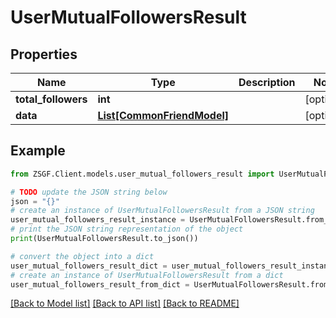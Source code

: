 # UserMutualFollowersResult


## Properties

Name | Type | Description | Notes
------------ | ------------- | ------------- | -------------
**total_followers** | **int** |  | [optional] 
**data** | [**List[CommonFriendModel]**](CommonFriendModel.md) |  | [optional] 

## Example

```python
from ZSGF.Client.models.user_mutual_followers_result import UserMutualFollowersResult

# TODO update the JSON string below
json = "{}"
# create an instance of UserMutualFollowersResult from a JSON string
user_mutual_followers_result_instance = UserMutualFollowersResult.from_json(json)
# print the JSON string representation of the object
print(UserMutualFollowersResult.to_json())

# convert the object into a dict
user_mutual_followers_result_dict = user_mutual_followers_result_instance.to_dict()
# create an instance of UserMutualFollowersResult from a dict
user_mutual_followers_result_from_dict = UserMutualFollowersResult.from_dict(user_mutual_followers_result_dict)
```
[[Back to Model list]](../README.md#documentation-for-models) [[Back to API list]](../README.md#documentation-for-api-endpoints) [[Back to README]](../README.md)


